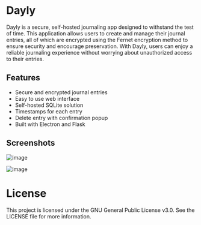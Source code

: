 # Dayly

Dayly is a secure, self-hosted journaling app designed to withstand the test of time. This application allows users to create and manage their journal entries, all of which are encrypted using the Fernet encryption method to ensure security and encourage preservation. With Dayly, users can enjoy a reliable journaling experience without worrying about unauthorized access to their entries.


## Features

- Secure and encrypted journal entries
- Easy to use web interface
- Self-hosted SQLite solution
- Timestamps for each entry
- Delete entry with confirmation popup
- Built with Electron and Flask


## Screenshots
![image](https://user-images.githubusercontent.com/126611992/230821744-bb2319ca-564e-46fe-a674-56c794560442.png)

![image](https://user-images.githubusercontent.com/126611992/230821768-a9337667-a3c0-49e6-ae2d-7f5571eabf64.png)


# License
This project is licensed under the GNU General Public License v3.0. See the LICENSE file for more information.
